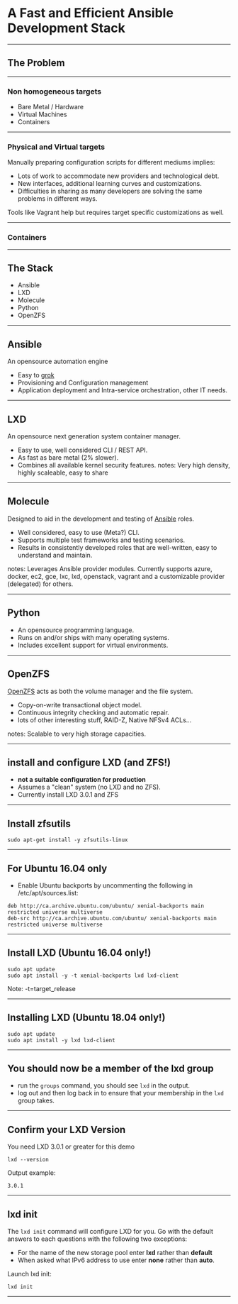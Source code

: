 # A Fast and Efficient Ansible Development Stack

---

## The Problem

----

### Non homogeneous targets

* Bare Metal / Hardware
* Virtual Machines
* Containers

---

### Physical and Virtual targets

Manually preparing configuration scripts for different mediums implies:

* Lots of work to accommodate new providers and technological debt.
* New interfaces, additional learning curves and customizations.
* Difficulties in sharing as many developers are solving the same problems in different ways.

Tools like Vagrant help but requires target specific customizations as well.

---

### Containers

---

## The Stack

* Ansible
* LXD
* Molecule
* Python
* OpenZFS

----

## Ansible

An opensource automation engine

* Easy to [grok](https://en.wikipedia.org/wiki/Grok#In_computer_programmer_culture)
* Provisioning and Configuration management
* Application deployment and Intra-service orchestration, other IT needs.

----

## LXD

An opensource next generation system container manager.

* Easy to use, well considered CLI / REST API.
* As fast as bare metal (2% slower).
* Combines all available kernel security features.
notes: Very high density, highly scaleable, easy to share

----

## Molecule

Designed to aid in the development and testing of [Ansible](https://docs.ansible.com) roles.

* Well considered, easy to use (Meta?) CLI.
* Supports multiple test frameworks and testing scenarios.
* Results in consistently developed roles that are well-written, easy to understand and maintain.

notes: Leverages Ansible provider modules. Currently supports azure,  docker, ec2, gce, lxc, lxd, openstack, vagrant and a customizable provider (delegated) for others.

----

## Python

* An opensource programming language.
* Runs on and/or ships with many operating systems.
* Includes excellent support for virtual environments.

----

## OpenZFS

[OpenZFS](https://en.wikipedia.org/wiki/OpenZFS) acts as both the volume manager and the file system. 

* Copy-on-write transactional object model.
* Continuous integrity checking and automatic repair.
* lots of other interesting stuff, RAID-Z, Native NFSv4 ACLs...

notes: Scalable to very high storage capacities.

---

## install and configure LXD (and ZFS!)

* **not a suitable configuration for production**
* Assumes a "clean" system (no LXD and no ZFS).
* Currently install LXD 3.0.1 and ZFS

----

## Install zfsutils

```shell
sudo apt-get install -y zfsutils-linux
```

---

## For Ubuntu 16.04 only

* Enable Ubuntu backports by uncommenting the following in /etc/apt/sources.list:

```shell
deb http://ca.archive.ubuntu.com/ubuntu/ xenial-backports main restricted universe multiverse
deb-src http://ca.archive.ubuntu.com/ubuntu/ xenial-backports main restricted universe multiverse
```

----

## Install LXD (Ubuntu 16.04 only!)

```shell
sudo apt update
sudo apt install -y -t xenial-backports lxd lxd-client
```

Note: -t=target_release

----

## Installing LXD (Ubuntu 18.04 only!)

```shell
sudo apt update
sudo apt install -y lxd lxd-client
```

----

## You should now be a member of the lxd group

* run the `groups` command, you should see `lxd` in the output.
* log out and then log back in to ensure that your membership in the `lxd` group takes.

----

## Confirm your LXD Version

You need LXD 3.0.1 or greater for this demo

```shell
lxd --version
```

Output example:

```shell
3.0.1
```

----

## lxd init

The `lxd init` command will configure LXD for you. Go with the default answers to each questions with the following two exceptions:

* For the name of the new storage pool enter **lxd** rather than **default**
* When asked what IPv6 address to use enter **none** rather than **auto**.

Launch lxd init:

```shell
lxd init
```

----
